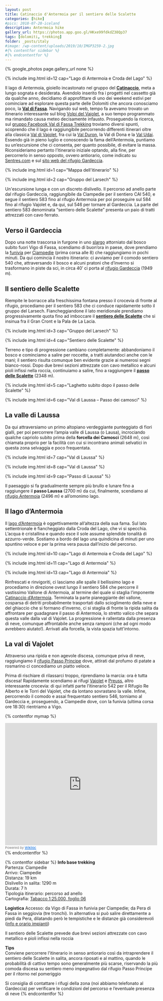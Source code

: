 ```yaml
---
layout: post
title: Catinaccio d'Antermoia per il sentiero delle Scalette
categories: [hike]
#pics: 2018-07-28-iceland
description: Antermoia hike
gallery_url: https://photos.app.goo.gl/HKxe99fdkdZ38Qp37
tags: [dolomiti, trekking]
folder: _posts/italy
#image: /wp-content/uploads/2019/10/IMGP3259-2.jpg
#{% contentfor sidebar %}
#{% endcontentfor %}
---
```


{% google_photos page.gallery_url none %}

{% include img.html id=12 cap="Lago di Antermoia e Croda del Lago" %}

Il lago di Antermoia, gioiello incastonato nel gruppo del [**Catinaccio**](https://www.suedtirolerland.it/it/cultura-e-territorio/natura-e-paesaggio/montagne-in-alto-adige/dolomiti/gruppo-del-catinaccio/), meta a lungo sognata e desiderata. Avendolo inserito fra i progetti nel cassetto già da qualche anno, decidiamo di approfittare di uno dei weekend estivi per cominciare ad esplorare questa parte delle Dolomiti che ancora conosciamo poco, la **[Val di Fassa](https://www.fassa.com/index.asp?l=it)**. Navigando sul web, tempo fa avevamo trovato un itinerario interessante sul blog [Volpi del Vajolet](https://www.volpidelvajolet.it/2016/08/escursione-ad-anello-dalla-gardeccia-al.html), a suo tempo programmato ma rimandato causa meteo decisamente infausto. Proseguendo la ricerca, sul [gruppo Facebook Val di Fassa Trekking](https://www.facebook.com/groups/1687224161308440) troviamo diversi spunti, scoprendo che il lago è raggiungibile percorrendo differenti itinerari oltre alla classica [Val di Vajolet](https://it.wikipedia.org/wiki/Val_di_Vajolet), fra cui la [Val Duron](https://it.wikipedia.org/wiki/Val_Duron), la Val di Dona e la [Val Udai](https://it.wikipedia.org/wiki/Val_Udai). Essendo già in pieno luglio e conoscendo la fama dell’Antermoia, puntiamo su un’escursione che ci consenta, per quanto possibile, di evitare la massa. Riconsideriamo pertanto l’itinerario iniziale optando, alla fine, per percorrerlo in senso opposto, ovvero antiorario, come indicato su [Sentres.com](https://www.sentres.com/it/escursioni/giro-antermoia-dal-passo-delle-scalette) e sul [sito web del rifugio Gardeccia](https://www.dolomitenschutzhuette.it/trekking-e-ferrate).

{% include img.html id=1 cap="Mappa dell'itinerario" %}

{% include img.html id=2 cap="Gruppo del Larsech" %}

Un'escursione lunga e con un discreto dislivello. Il percorso ad anello parte dal rifugio Gardeccia, raggiungibile da Ciampedie per il sentiero CAI 540, e segue il sentiero 583 fino al rifugio Antermoia per poi proseguire sul 584 fino al rifugio Vajolet e, da qui, sul 546 per tornare al Gardeccia. La parte del sentiero 583 denominata “sentiero delle Scalette” presenta un paio di tratti attrezzati con cavo ferrato.

## Verso il Gardeccia

Dopo una notte trascorsa in furgone in uno [slargo](https://park4night.com/it/lieu/127219/circondato-dalla-natura/vigo-di-fassa-strada-de-valongia-/-str-veia/italy/provincia-di-trento#.YQjVGo4zaUl) attorniato dal bosco subito fuori Vigo di Fassa, scendiamo di buon’ora in paese, dove prendiamo la [funivia](https://infofassaefiemme.com/item/funivia-vigo-ciampedie/) per [Ciampedie](http://www.rifugiociampedie.com/index.htm) (prima corsa alle 8) che raggiungiamo in pochi minuti. Da qui comincia il nostro itinerario: ci avviamo per il comodo sentiero 540 che, attraversando il bosco e alcuni pratoni che d’inverno si trasformano in piste da sci, in circa 40′ ci porta al [rifugio Gardeccia](https://www.dolomitenschutzhuette.it/) (1949 m).

## Il sentiero delle Scalette

Riempite le borracce alla freschissima fontana presso il crocevia di fronte al rifugio, procediamo per il sentiero 583 che ci conduce rapidamente sotto il gruppo del Larsech. Fiancheggiandone il lato meridionale prendiamo progressivamente quota fino ad imboccare il [**sentiero delle Scalette**](https://www.rifugidelcatinaccio.it/it/escursione.asp?id=25) che si insinua fra il Gran Cront e la Pala de La Lacia.

{% include img.html id=3 cap="Gruppo del Larsech" %}

{% include img.html id=4 cap="Sentiero delle Scalette" %}

Terreno e tipo di progressione cambiano completamente: abbandoniamo il bosco e cominciamo a salire per roccette, a tratti aiutandoci anche con le mani; il sentiero risulta comunque ben evidente grazie ai numerosi segni bianco-rossi. Dopo due brevi sezioni attrezzate con cavo metallico e alcuni pioli infissi nella roccia, continuiamo a salire, fino a raggiungere il [**passo delle Scalette**](https://it.wikipedia.org/wiki/Passo_delle_Scalette) (2348 m).

{% include img.html id=5 cap="Laghetto subito dopo il passo delle Scalette" %}

{% include img.html id=6 cap="Val di Laussa – Passo dei camosci" %}

## La valle di Laussa

Da qui attraversiamo un primo altopiano verdeggiante punteggiato di fiori gialli, per poi percorrere l’ampia valle di Laussa (o Lausa), incrociando qualche capriolo subito prima della **forcella dei Camosci** (2648 m), così chiamata proprio per la facilità con cui si incontrano animali selvatici in questa zona selvaggia e poco frequentata.

{% include img.html id=7 cap="Val di Laussa" %}

{% include img.html id=8 cap="Val di Laussa" %}

{% include img.html id=9 cap="Passo di Laussa" %}

Il paesaggio si fa gradualmente sempre più brullo e lunare fino a raggiungere il **passo Laussa** (2700 m) da cui, finalmente, scendiamo al [rifugio Antermoia](https://www.rifugioantermoia.com/) (2496 m) e all’omonimo lago.

## Il lago d’Antermoia

Il [lago d’Antermoia](https://it.wikipedia.org/wiki/Lago_d'Antermoia) è oggettivamente all’altezza della sua fama. Sul lato settentrionale è fiancheggiato dalla Croda del Lago, che vi si specchia. L’acqua è cristallina e quando esce il sole assume splendide tonalità di azzurro-verde. Sostiamo a bordo del lago una quindicina di minuti per uno spuntino veloce e per la prima vera pausa dall’inizio del percorso.

{% include img.html id=10 cap="Lago di Antermoia e Croda del Lago" %}

{% include img.html id=11 cap="Lago di Antermoia" %}

{% include img.html id=13 cap="Lago di Antermoia" %}

Rinfrescati e rinvigoriti, ci lasciamo alle spalle il bellissimo lago e procediamo in direzione ovest lungo il sentiero 584 che percorre il vastissimo Vallone di Antermoia, al termine del quale si staglia l’imponente [Catinaccio d’Antermoia](https://it.wikipedia.org/wiki/Catinaccio_d'Antermoia). Terminata la parte pianeggiante del vallone, cosparsa di detriti probabilmente trasportati dallo scioglimento della neve e del ghiaccio che si formano d’inverno, ci si staglia di fronte la ripida salita da affrontare per guadagnare il passo di Antermoia, lo stretto valico che separa questa valle dalla val di Vajolet. La progressione è rallentata dalla presenza di neve, comunque affrontabile anche senza ramponi (che ad ogni modo avrebbero aiutato!). Arrivati alla forcella, la vista spazia tutt'intorno.

## La val di Vajolet

Attraverso una ripida e non agevole discesa, comunque priva di neve, raggiungiamo il [rifugio Passo Principe](http://www.rifugiopassoprincipe.com/) dove, attirati dal profumo di patate a rosmarino ci concediamo un piatto veloce.

Prima di rischiare di rilassarci troppo, riprendiamo la marcia: ora è tutta discesa! Rapidamente scendiamo ai rifugi [Vajolet](https://www.rifugiovajolet.com/ita/Default.asp) e [Preuss](http://www.rifugiopaulpreuss.com/), altro interessante crocevia: di qui infatti parte l’itinerario 542 per il Rifugio Re Alberto e le Torri del Vajolet, che da lontano sovrastano la valle. Infine, percorrendo il comodo e assai frequentato sentiero 546, torniamo al Gardeccia e, proseguendo, a Ciampedie dove, con la funivia (ultima corsa ore 18:30) rientriamo a Vigo.

{% contentfor mymap %}
<iframe frameBorder="0" scrolling="no" src="https://www.wikiloc.com/wikiloc/spatialArtifacts.do?event=view&id=117043709&measures=off&title=off&near=off&images=off&maptype=H" width="500" height="400"></iframe><div style="color:#777;font-size:11px;line-height:16px;">Powered by <a style="color:#06d;font-size:11px;line-height:16px;" target="_blank" href="https://www.wikiloc.com">Wikiloc</a></div>
{% endcontentfor %}

{% contentfor sidebar %}
**Info base trekking**  
Partenza: Ciampedie  
Arrivo: Ciampedie  
Distanza: 19 km  
Dislivello in salita: 1290 m  
Durata: 7 h  
Tipologia itinerario: percorso ad anello  
Cartografia: [Tabacco 1:25.000, foglio 06](https://www.tabaccoeditrice.it/cartografie/25000/06-val-di-fassa-e-dolomiti-fassane/)

**Logistica** 
Accesso: da Vigo di Fassa in funivia per Ciampedie; da Pera di Fassa in seggiovia (tre tronchi). In alternativa si può salire direttamente a piedi da Pera, dilatando però le tempistiche e le distanze già considerevoli ([info e orario impianti](https://www.catinacciodolomiti.it/it//orari-impianti-estate/))

Il sentiero delle Scalette prevede due brevi sezioni attrezzate con cavo metallico e pioli infissi nella roccia

**Tips**  
Conviene percorrere l’itinerario in senso antiorario così da intraprendere il sentiero delle Scalette in salita, ancora riposati e al mattino, quando le probabilità di cattivo tempo sono generalmente più scarse, riservando la più comoda discesa su sentiero meno impegnativo dal rifugio Passo Principe per il ritorno nel pomeriggio

Si consiglia di contattare i rifugi della zona (noi abbiamo telefonato al Gardeccia) per verificare le condizioni del percorso e l’eventuale presenza di neve
{% endcontentfor %}